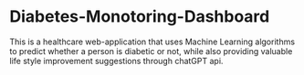# Diabetes-Monotoring-Dashboard
This is a healthcare web-application that uses Machine Learning algorithms to predict whether a person is diabetic or not, while also providing valuable life style improvement suggestions through chatGPT api.
